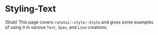 # Styling-Text
(Stub)
This page covers `ratatui::style::Style` and gives some examples of using it in various `Text`, `Span`, and `Line` creations.
